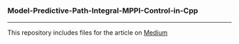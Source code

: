 ### Model-Predictive-Path-Integral-MPPI-Control-in-Cpp
***
This repository includes files for the article on [Medium]()
